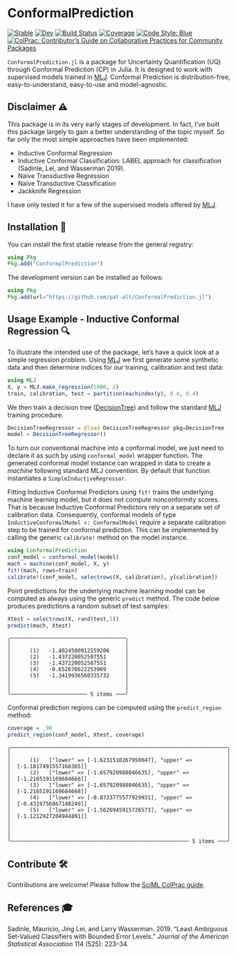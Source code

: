 
# ConformalPrediction

[![Stable](https://img.shields.io/badge/docs-stable-blue.svg)](https://pat-alt.github.io/ConformalPrediction.jl/stable/) [![Dev](https://img.shields.io/badge/docs-dev-blue.svg)](https://pat-alt.github.io/ConformalPrediction.jl/dev/) [![Build Status](https://github.com/pat-alt/ConformalPrediction.jl/actions/workflows/CI.yml/badge.svg?branch=main)](https://github.com/pat-alt/ConformalPrediction.jl/actions/workflows/CI.yml?query=branch%3Amain) [![Coverage](https://codecov.io/gh/pat-alt/ConformalPrediction.jl/branch/main/graph/badge.svg)](https://codecov.io/gh/pat-alt/ConformalPrediction.jl) [![Code Style: Blue](https://img.shields.io/badge/code%20style-blue-4495d1.svg)](https://github.com/invenia/BlueStyle) [![ColPrac: Contributor’s Guide on Collaborative Practices for Community Packages](https://img.shields.io/badge/ColPrac-Contributor's%20Guide-blueviolet.png)](https://github.com/SciML/ColPrac)

`ConformalPrediction.jl` is a package for Uncertainty Quantification (UQ) through Conformal Prediction (CP) in Julia. It is designed to work with supervised models trained in [MLJ](https://alan-turing-institute.github.io/MLJ.jl/dev/). Conformal Prediction is distribution-free, easy-to-understand, easy-to-use and model-agnostic.

## Disclaimer ⚠️

This package is in its very early stages of development. In fact, I’ve built this package largely to gain a better understanding of the topic myself. So far only the most simple approaches have been implemented:

- Inductive Conformal Regression
- Inductive Conformal Classification: LABEL approach for classification (Sadinle, Lei, and Wasserman 2019).
- Naive Transductive Regression
- Naive Transductive Classification
- Jackknife Regression

I have only tested it for a few of the supervised models offered by [MLJ](https://alan-turing-institute.github.io/MLJ.jl/dev/).

## Installation 🚩

You can install the first stable release from the general registry:

``` julia
using Pkg
Pkg.add("ConformalPrediction")
```

The development version can be installed as follows:

``` julia
using Pkg
Pkg.add(url="https://github.com/pat-alt/ConformalPrediction.jl")
```

## Usage Example - Inductive Conformal Regression 🔍

To illustrate the intended use of the package, let’s have a quick look at a simple regression problem. Using [MLJ](https://alan-turing-institute.github.io/MLJ.jl/dev/) we first generate some synthetic data and then determine indices for our training, calibration and test data:

``` julia
using MLJ
X, y = MLJ.make_regression(1000, 2)
train, calibration, test = partition(eachindex(y), 0.4, 0.4)
```

We then train a decision tree ([DecisionTree](https://github.com/Evovest/DecisionTree.jl)) and follow the standard [MLJ](https://alan-turing-institute.github.io/MLJ.jl/dev/) training procedure.

``` julia
DecisionTreeRegressor = @load DecisionTreeRegressor pkg=DecisionTree
model = DecisionTreeRegressor() 
```

To turn our conventional machine into a conformal model, we just need to declare it as such by using `conformal_model` wrapper function. The generated conformal model instance can wrapped in data to create a *machine* following standard MLJ convention. By default that function instantiates a `SimpleInductiveRegressor`.

Fitting Inductive Conformal Predictors using `fit!` trains the underlying machine learning model, but it does not compute nonconformity scores. That is because Inductive Conformal Predictors rely on a separate set of calibration data. Consequently, conformal models of type `InductiveConformalModel <: ConformalModel` require a separate calibration step to be trained for conformal prediction. This can be implemented by calling the generic `calibrate!` method on the model instance.

``` julia
using ConformalPrediction
conf_model = conformal_model(model)
mach = machine(conf_model, X, y)
fit!(mach, rows=train)
calibrate!(conf_model, selectrows(X, calibration), y[calibration])
```

Point predictions for the underlying machine learning model can be computed as always using the generic `predict` method. The code below produces predictions a random subset of test samples:

``` julia
Xtest = selectrows(X, rand(test,5))
predict(mach, Xtest)
```

    ╭────────────────────────────────────╮
    │                                    │
    │      (1)   -1.4024500912559206     │
    │      (2)   -1.437220052507551      │
    │      (3)   -1.437220052507551      │
    │      (4)   -0.652676622253909      │
    │      (5)   -1.3419936560335732     │
    │                                    │
    │                                    │
    ╰──────────────────────── 5 items ───╯

Conformal prediction regions can be computed using the `predict_region` method:

``` julia
coverage = .90
predict_region(conf_model, Xtest, coverage)
```

    ╭────────────────────────────────────────────────────────────────────╮
    │                                                                    │
    │      (1)   ["lower" => [-1.6231510267950047], "upper" =>           │
    │  [-1.1817491557168365]]                                            │
    │      (2)   ["lower" => [-1.657920988046635], "upper" =>            │
    │  [-1.2165191169684668]]                                            │
    │      (3)   ["lower" => [-1.657920988046635], "upper" =>            │
    │  [-1.2165191169684668]]                                            │
    │      (4)   ["lower" => [-0.8733775577929931], "upper" =>           │
    │  [-0.4319756867148249]]                                            │
    │      (5)   ["lower" => [-1.5626945915726573], "upper" =>           │
    │  [-1.1212927204944891]]                                            │
    │                                                                    │
    │                                                                    │
    │                                                                    │
    ╰──────────────────────────────────────────────────────── 5 items ───╯

## Contribute 🛠

Contributions are welcome! Please follow the [SciML ColPrac guide](https://github.com/SciML/ColPrac).

## References 🎓

Sadinle, Mauricio, Jing Lei, and Larry Wasserman. 2019. “Least Ambiguous Set-Valued Classifiers with Bounded Error Levels.” *Journal of the American Statistical Association* 114 (525): 223–34.
